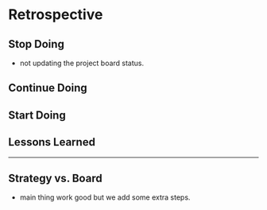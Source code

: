 # Retrospective

## Stop Doing

- not updating the project board status.

## Continue Doing

## Start Doing

## Lessons Learned

---

## Strategy vs. Board

- main thing work good but we add some extra steps.
